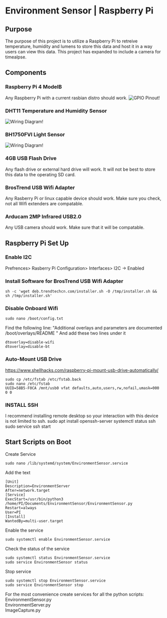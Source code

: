 # Environment Sensor | Raspberry Pi # 

## Purpose ## 
The purpose of this project is to utilize a Raspberry Pi to retreive temperature, humidity and lumens to store this data and host it in a way users can view this data. 
This project has expanded to include a camera for timealpse. 

## Components ## 
### Raspberry Pi 4 ModelB ###
Any Raspberry Pi with a current rasbian distro should work. 
![GPIO Pinout!](https://i.pinimg.com/originals/78/71/2d/78712d34559353e662bbe2c767ce4702.png "GPIO Pinout")
### DHT11 Temperature and Humidity Sensor ### 
![Wiring Diagram!](https://www.thegeekpub.com/wp-content/uploads/2019/05/Using-the-DHT11-Temperature-Sensor-with-the-Raspberry-Pi-DHT11-DHT22-Module-Wiring-Diagram.jpg "Wiring Diagram")
### BH1750FVI Light Sensor ### 
![Wiring Diagram!](https://i1.wp.com/www.pibits.net/wp-content/uploads/2016/09/PI-AND-bh1750_bb.png?resize=500%2C1024 "Wiring Diagram")
### 4GB USB Flash Drive ### 
Any flash drive or external hard drive will work. It will not be best to store this data to the operating SD card. 
### BrosTrend USB Wifi Adapter ###
Any Rasberry Pi or linux capable device should work. Make sure you check, not all Wifi extenders are compatable. 
### Arducam 2MP Infrared USB2.0 ### 
Any USB camera should work. Make sure that it will be compatable. 

## Raspberry Pi Set Up ## 
### Enable I2C ### 
Prefrences> Rasberry Pi Configuration> Interfaces> I2C -> Enabled
### Install Software for BrosTrend USB Wifi Adapter ### 
	sh -c 'wget deb.trendtechcn.com/installer.sh -O /tmp/installer.sh && sh /tmp/installer.sh'
### Disable Onboard Wifi ###
	sudo nano /boot/config.txt
Find the following line:
"Additional overlays and parameters are documented /boot/overlays/README "
And add these two lines under it

	dtoverlay=disable-wifi
	dtoverlay=disable-bt
### Auto-Mount USB Drive ###
https://www.shellhacks.com/raspberry-pi-mount-usb-drive-automatically/

	sudo cp /etc/fstab /etc/fstab.back
	sudo nano /etc/fstab
	UUID=58B5-F0CA /mnt/usb0 vfat defaults,auto,users,rw,nofail,umask=000 0 0
### INSTALL SSH ### 
I recommend installing remote desktop so your interaction with this device is not limited to ssh. 
	sudo apt install openssh-server
	systemctl status ssh
	sudo service ssh start

## Start Scripts on Boot ## 
Create Service

	sudo nano /lib/systemd/system/EnvironmentSensor.service
Add the text

	[Unit]
	Description=EnvironmentServer
	After=network.target
	[Service]
	ExecStart=/usr/bin/python3 /home/PI/Documents/EnvironmentSensor/EnvironmentSensor.py
	Restart=always
	User=PI 
	[Install]
	WantedBy=multi-user.target
Enable the service

	sudo systemctl enable EnvironmentSensor.service
Check the status of the service

	sudo systemctl status EnvironmentSensor.service
	sudo service EnvironmentSensor status
Stop service

	sudo systemctl stop EnvironmentSensor.service
	sudo service EnvironmentSensor stop
For the most convenience create services for all the python scripts:<br>
EnvironmentSensor.py<br>
EnvironmentServer.py<br>
ImageCapture.py